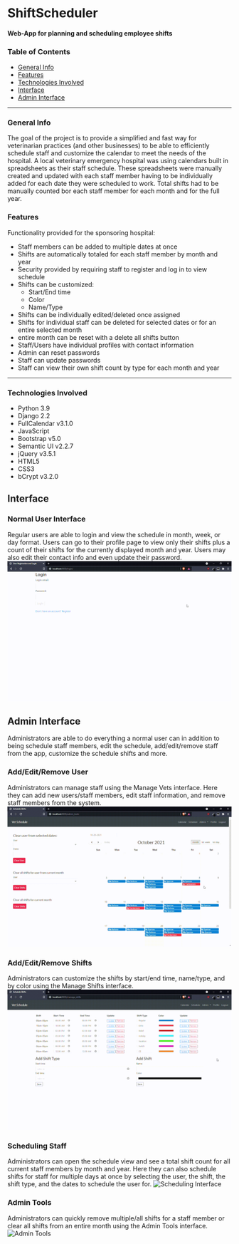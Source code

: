 # ShiftScheduler
#### Web-App for planning and scheduling employee shifts
### Table of Contents
* [General Info](#general-info)
* [Features](#features)
* [Technologies Involved](#technologies-involved)
* [Interface](#interface)
* [Admin Interface](#admin-interface)
---
### General Info
The goal of the project is to provide a simplified and fast way for veterinarian practices (and other businesses) to be able to efficiently schedule staff and customize the calendar to meet the needs of the hospital.  A local veterinary emergency hospital was using calendars built in spreadsheets as their staff schedule.  These spreadsheets were manually created and updated with each staff member having to be individually added for each date they were scheduled to work.  Total shifts had to be manually counted bor each staff member for each month and for the full year.  

### Features
Functionality provided for the sponsoring hospital:
- Staff members can be added to multiple dates at once
- Shifts are automatically totaled for each staff member by month and year
- Security provided by requiring staff to register and log in to view schedule
- Shifts can be customized:
  - Start/End time
  - Color
  - Name/Type
- Shifts can be individually edited/deleted once assigned
- Shifts for individual staff can be deleted for selected dates or for an entire selected month
- entire month can be reset with a delete all shifts button
- Staff/Users have individual profiles with contact information
- Admin can reset passwords
- Staff can update passwords
- Staff can view their own shift count by type for each month and year
---
### Technologies Involved
- Python 3.9
- Django 2.2
- FullCalendar v3.1.0
- JavaScript
- Bootstrap v5.0
- Semantic UI v2.2.7
- jQuery v3.5.1
- HTML5
- CSS3
- bCrypt v3.2.0

## Interface
### Normal User Interface
Regular users are able to login and view the schedule in month, week, or day format.  Users can go to their profile page to view only their shifts plus a count of their shifts for the currently displayed month and year. Users may also edit their contact info and even update their password.
![User Interface](https://github.com/GuardianBob/ShiftScheduler/blob/main/User_Calendar.gif)

## Admin Interface
Administrators are able to do everything a normal user can in addition to being schedule staff members, edit the schedule, add/edit/remove staff from the app, customize the schedule shifts and more.

### Add/Edit/Remove User
Administrators can manage staff using the Manage Vets interface.  Here they can add new users/staff members, edit staff information, and remove staff members from the system.
![Editing Users](./Add_User.gif)

### Add/Edit/Remove Shifts
Administrators can customize the shifts by start/end time, name/type, and by color using the Manage Shifts interface.
![Editing Shifts](./Add_Edit_Types.gif)

### Scheduling Staff
Administrators can open the schedule view and see a total shift count for all current staff members by month and year.  Here they can also schedule shifts for staff for multiple days at once by selecting the user, the shift, the shift type, and the dates to schedule the user for.
![Scheduling Interface](./Schedule_Users.gif)

### Admin Tools
Administrators can quickly remove multiple/all shifts for a staff member or clear all shifts from an entire month using the Admin Tools interface.
![Admin Tools](./Admin_Tools.gif)
